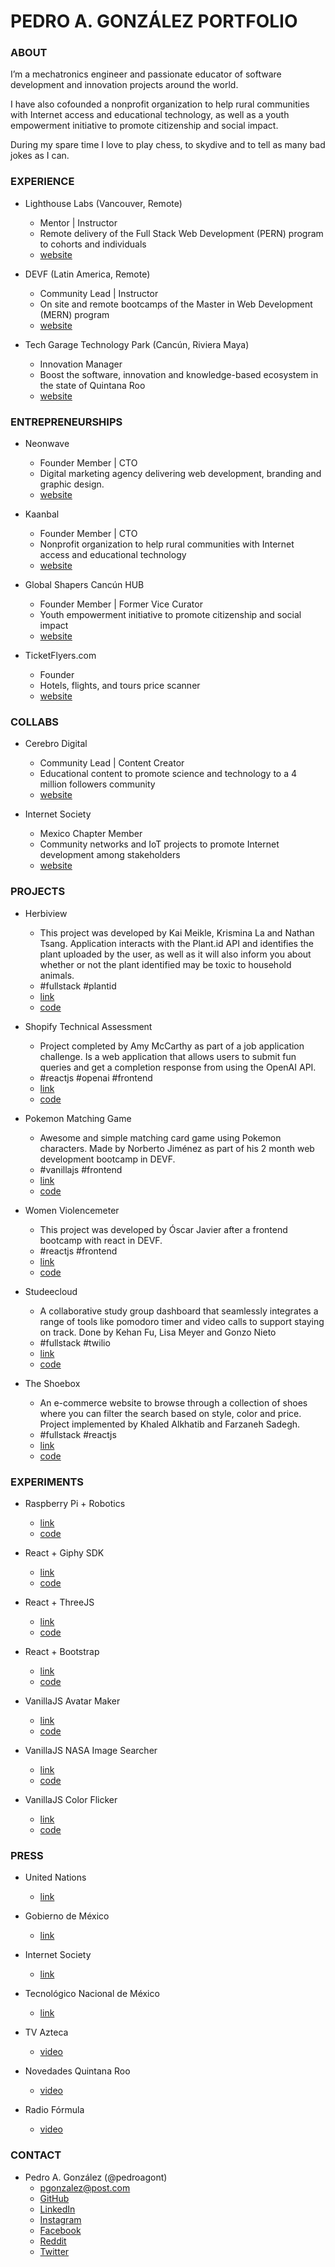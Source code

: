 # PEDRO A. GONZÁLEZ PORTFOLIO

### ABOUT

I’m a mechatronics engineer and passionate educator of software development and innovation projects around the world.

I have also cofounded a nonprofit organization to help rural communities with Internet access and educational technology, as well as a youth empowerment initiative to promote citizenship and social impact.

During my spare time I love to play chess, to skydive and to tell as many bad jokes as I can.

### EXPERIENCE

- Lighthouse Labs (Vancouver, Remote)
  - Mentor | Instructor
  - Remote delivery of the Full Stack Web Development (PERN) program to cohorts and individuals
  - [website](https://www.lighthouselabs.ca)

- DEVF (Latin America, Remote)
  - Community Lead | Instructor
  - On site and remote bootcamps of the Master in Web Development (MERN) program
  - [website](https://devf.la)

- Tech Garage Technology Park (Cancún, Riviera Maya)
  - Innovation Manager
  - Boost the software, innovation and knowledge-based ecosystem in the state of Quintana Roo
  - [website](https://www.facebook.com/techgaragemx)

### ENTREPRENEURSHIPS

- Neonwave
  - Founder Member | CTO
  - Digital marketing agency delivering web development, branding and graphic design.
  - [website](https://neonwave.mx)

- Kaanbal
  - Founder Member | CTO
  - Nonprofit organization to help rural communities with Internet access and educational technology
  - [website](https://kaanbal.org)

- Global Shapers Cancún HUB
  - Founder Member | Former Vice Curator
  - Youth empowerment initiative to promote citizenship and social impact
  - [website](https://globalshaperscancun.org)
 
- TicketFlyers.com
  - Founder
  - Hotels, flights, and tours price scanner
  - [website](https://ticketflyers.com)

### COLLABS

- Cerebro Digital
  - Community Lead | Content Creator
  - Educational content to promote science and technology to a 4 million followers community
  - [website](https://www.facebook.com/tucerebrodigital)

- Internet Society
  - Mexico Chapter Member
  - Community networks and IoT projects to promote Internet development among stakeholders
  - [website](https://www.internetsociety.org)

### PROJECTS

- Herbiview
  - This project was developed by Kai Meikle, Krismina La and Nathan Tsang. Application interacts with the Plant.id API and identifies the plant uploaded by the user, as well as it will also inform you about whether or not the plant identified may be toxic to household animals.
  - #fullstack #plantid
  - [link](http://herbiview.onrender.com/)
  - [code](https://github.com/pedroagont/herbiview)

- Shopify Technical Assessment
  - Project completed by Amy McCarthy as part of a job application challenge. Is a web application that allows users to submit fun queries and get a completion response from using the OpenAI API.
  - #reactjs #openai #frontend
  - [link](https://shopify-technical-assignment.vercel.app)
  - [code](https://github.com/amyleblanc/shopify-technical-assignment)

- Pokemon Matching Game
  - Awesome and simple matching card game using Pokemon characters. Made by Norberto Jiménez as part of his 2 month web development bootcamp in DEVF.
  - #vanillajs #frontend 
  - [link](https://norbjz.github.io/memorama-pokemon)
  - [code](https://github.com/Norbjz/memorama-pokemon)

- Women Violencemeter
  - This project was developed by Óscar Javier after a frontend bootcamp with react in DEVF.
  - #reactjs #frontend 
  - [link](https://mo0sh.github.io/violentometro)
  - [code](https://github.com/mo0sh/violentometro)

- Studeecloud
  - A collaborative study group dashboard that seamlessly integrates a range of tools like pomodoro timer and video calls to support staying on track. Done by Kehan Fu, Lisa Meyer and Gonzo Nieto
  - #fullstack #twilio
  - [link](https://studeecloud.onrender.com/login.html)
  - [code](https://github.com/pedroagont/studeecloud)

- The Shoebox
  - An e-commerce website to browse through a collection of shoes where you can filter the search based on style, color and price. Project implemented by Khaled Alkhatib and Farzaneh Sadegh.
  - #fullstack #reactjs
  - [link](https://shoe-box.netlify.app)
  - [code](https://github.com/FarzanehSa/shoeBox-client)

### EXPERIMENTS

- Raspberry Pi + Robotics
  - [link](https://pedroagont.tumblr.com/post/137541587893#137541587893)
  - [code](https://github.com/pedroagont/py-carosc)

- React + Giphy SDK
  - [link](https://react-cool-gifs.netlify.app)
  - [code](https://github.com/pedroagont/react-cool-gifs)

- React + ThreeJS
  - [link](https://react-three-js.netlify.app)
  - [code](https://github.com/pedroagont/react-three-js)

- React + Bootstrap
  - [link](https://react-bootstrap-g7.netlify.app)
  - [code](https://github.com/pedroagont/master-code-g7/blob/master/05_Frontend/07_react-bootstrap)

- VanillaJS Avatar Maker
  - [link](https://pedroagont.github.io/mochi-maker)
  - [code](https://github.com/pedroagont/mochi-maker)

- VanillaJS NASA Image Searcher
  - [link](https://pedroagont.github.io/steam-fair-conference-8apr)
  - [code](https://github.com/pedroagont/steam-fair-conference-8apr)

- VanillaJS Color Flicker
  - [link](https://pedroagont.github.io/The-Flicker)
  - [code](https://github.com/pedroagont/The-Flicker)

### PRESS

- United Nations
  - [link](https://www.un.org/sustainabledevelopment/blog/2016/12/video-pedro-gonzalez-on-indigenous-communities-and-the-internet/)

- Gobierno de México
  - [link](https://www.gob.mx/tecnm/articulos/participa-tecnm-en-foro-internacional-de-ciencia-tecnologia-e-innovacion-en-nueva-york)

- Internet Society
  - [link](https://www.internetsociety.org/blog/2016/07/connecting-the-unconnected-the-story-of-a-visit-to-a-school-in-agua-azul-mexico/)

- Tecnológico Nacional de México
  - [link](http://www.dgest.gob.mx/ciencia-y-tecnologia/pedro-gonzalez-busca-disminuir-la-brecha-digital-de-mexico-al-mundo)

- TV Azteca
  - [video](https://www.youtube.com/watch?v=W6bhcRPkdLQ)

- Novedades Quintana Roo
  - [video](https://www.youtube.com/watch?v=TSK7pnEjTZQ)

- Radio Fórmula
  - [video](https://www.youtube.com/watch?v=-Sf520Pf_vo)

### CONTACT

- Pedro A. González (@pedroagont)
  - pgonzalez@post.com
  - [GitHub](https://github.com/pedroagont)
  - [LinkedIn](https://www.linkedin.com/in/pedroagont)
  - [Instagram](https://www.instagram.com/pedroagont/)
  - [Facebook](https://www.facebook.com/pedroagont)
  - [Reddit](https://www.reddit.com/user/pedroagont)
  - [Twitter](https://twitter.com/pedroagont)
